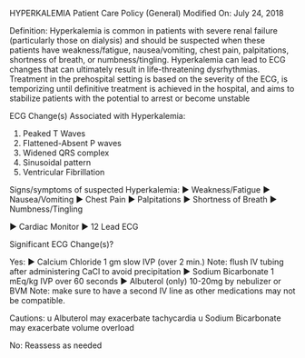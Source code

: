 HYPERKALEMIA
Patient Care Policy (General)
Modified On: July 24, 2018

Definition: Hyperkalemia is common in patients with severe renal failure (particularly those on dialysis) and should be suspected when these patients have weakness/fatigue, nausea/vomiting, chest pain, palpitations, shortness of breath, or numbness/tingling. Hyperkalemia can lead to ECG changes that can ultimately result in life-threatening dysrhythmias. Treatment in the prehospital setting is based on the severity of the ECG, is temporizing until definitive treatment is achieved in the hospital, and aims to stabilize patients with the potential to arrest or become unstable

ECG Change(s) Associated with Hyperkalemia:
1. Peaked T Waves
2. Flattened-Absent P waves
3. Widened QRS complex
4. Sinusoidal pattern
5. Ventricular Fibrillation

Signs/symptoms of suspected Hyperkalemia:
► Weakness/Fatigue
► Nausea/Vomiting
► Chest Pain
► Palpitations
► Shortness of Breath
► Numbness/Tingling

► Cardiac Monitor
► 12 Lead ECG

Significant ECG Change(s)?

Yes:
► Calcium Chloride 1 gm slow IVP (over 2 min.)
   Note: flush IV tubing after administering CaCl to avoid precipitation
► Sodium Bicarbonate 1 mEq/kg IVP over 60 seconds
► Albuterol (only) 10-20mg by nebulizer or BVM
   Note: make sure to have a second IV line as other medications may not be compatible.

Cautions:
u Albuterol may exacerbate tachycardia
u Sodium Bicarbonate may exacerbate volume overload

No:
Reassess as needed

